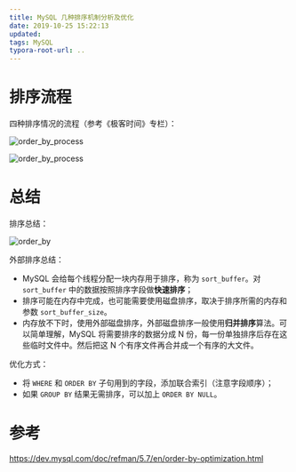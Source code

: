 ```yaml
---
title: MySQL 几种排序机制分析及优化
date: 2019-10-25 15:22:13
updated:
tags: MySQL
typora-root-url: ..
---
```


# 排序流程

四种排序情况的流程（参考《极客时间》专栏）：

![order_by_process](/img/mysql/order_by_process.png)

![order_by_process](/img/mysql/order_by_process_2.png)

# 总结

排序总结：

![order_by](/img/mysql/order_by.png)

外部排序总结：

* MySQL 会给每个线程分配一块内存用于排序，称为 `sort_buffer`。对 `sort_buffer` 中的数据按照排序字段做**快速排序**；
* 排序可能在内存中完成，也可能需要使用磁盘排序，取决于排序所需的内存和参数 `sort_buffer_size`。
* 内存放不下时，使用外部磁盘排序，外部磁盘排序一般使用**归并排序**算法。可以简单理解，MySQL 将需要排序的数据分成 N 份，每一份单独排序后存在这些临时文件中。然后把这 N 个有序文件再合并成一个有序的大文件。

优化方式：

* 将 `WHERE` 和 `ORDER BY` 子句用到的字段，添加联合索引（注意字段顺序）；
* 如果 `GROUP BY` 结果无需排序，可以加上 `ORDER BY NULL`。

# 参考

https://dev.mysql.com/doc/refman/5.7/en/order-by-optimization.html
